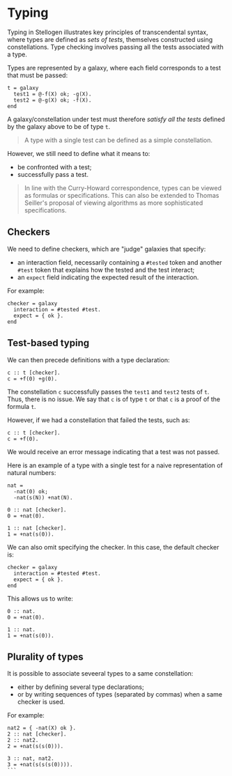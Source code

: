 # Typing

Typing in Stellogen illustrates key principles of transcendental syntax, where
types are defined as *sets of tests*, themselves constructed using
constellations. Type checking involves passing all the tests associated with a
type.

Types are represented by a galaxy, where each field corresponds to a test that
must be passed:

```
t = galaxy
  test1 = @-f(X) ok; -g(X).
  test2 = @-g(X) ok; -f(X).
end
```

A galaxy/constellation under test must therefore *satisfy all the tests*
defined by the galaxy above to be of type `t`.

> A type with a single test can be defined as a simple constellation.

However, we still need to define what it means to:
- be confronted with a test;
- successfully pass a test.

> In line with the Curry-Howard correspondence, types can be viewed as
formulas or specifications. This can also be extended to Thomas Seiller's
proposal of viewing algorithms as more sophisticated specifications.

## Checkers

We need to define checkers, which are "judge" galaxies that specify:

- an interaction field, necessarily containing a `#tested` token and another
`#test` token that explains how the tested and the test interact;
- an `expect` field indicating the expected result of the interaction.

For example:

```
checker = galaxy
  interaction = #tested #test.
  expect = { ok }.
end
```

## Test-based typing

We can then precede definitions with a type declaration:

```
c :: t [checker].
c = +f(0) +g(0).
```

The constellation `c` successfully passes the `test1` and `test2` tests of `t`.
Thus, there is no issue. We say that `c` is of type `t` or that `c` is a proof
of the formula `t`.

However, if we had a constellation that failed the tests, such as:

```
c :: t [checker].
c = +f(0).
```

We would receive an error message indicating that a test was not passed.

Here is an example of a type with a single test for a naive representation of
natural numbers:

```
nat =
  -nat(0) ok;
  -nat(s(N)) +nat(N).

0 :: nat [checker].
0 = +nat(0).

1 :: nat [checker].
1 = +nat(s(0)).
```

We can also omit specifying the checker. In this case, the default checker is:

```
checker = galaxy
  interaction = #tested #test.
  expect = { ok }.
end
```

This allows us to write:

```
0 :: nat.
0 = +nat(0).

1 :: nat.
1 = +nat(s(0)).
```

## Plurality of types

It is possible to associate seveeral types to a same constellation:
- either by defining several type declarations;
- or by writing sequences of types (separated by commas) when a same checker
is used.

For example:

```
nat2 = { -nat(X) ok }.
2 :: nat [checker].
2 :: nat2.
2 = +nat(s(s(0))).
```

````
3 :: nat, nat2.
3 = +nat(s(s(s(0)))).
```
